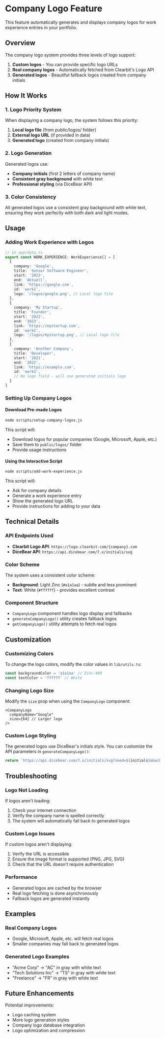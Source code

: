 # Company Logo Feature

This feature automatically generates and displays company logos for work experience entries in your portfolio.

## Overview

The company logo system provides three levels of logo support:

1. **Custom logos** - You can provide specific logo URLs
2. **Real company logos** - Automatically fetched from Clearbit's Logo API
3. **Generated logos** - Beautiful fallback logos created from company initials

## How It Works

### 1. Logo Priority System

When displaying a company logo, the system follows this priority:

1. **Local logo file** (from public/logos/ folder)
2. **External logo URL** (if provided in data)
3. **Generated logo** (created from company initials)

### 2. Logo Generation

Generated logos use:
- **Company initials** (first 2 letters of company name)
- **Consistent gray background** with white text
- **Professional styling** (via DiceBear API)

### 3. Color Consistency

All generated logos use a consistent gray background with white text, ensuring they work perfectly with both dark and light modes.

## Usage

### Adding Work Experience with Logos

```typescript
// In app/data.ts
export const WORK_EXPERIENCE: WorkExperience[] = [
  {
    company: 'Google',
    title: 'Senior Software Engineer',
    start: '2023',
    end: 'Aktuell',
    link: 'https://google.com',
    id: 'work1',
    logo: '/logos/google.png', // Local logo file
  },
  {
    company: 'My Startup',
    title: 'Founder',
    start: '2022',
    end: '2023',
    link: 'https://mystartup.com',
    id: 'work2',
    logo: '/logos/mystartup.png', // Local logo file
  },
  {
    company: 'Another Company',
    title: 'Developer',
    start: '2021',
    end: '2022',
    link: 'https://example.com',
    id: 'work3',
    // No logo field - will use generated initials logo
  }
]
```

### Setting Up Company Logos

#### Download Pre-made Logos

```bash
node scripts/setup-company-logos.js
```

This script will:
- Download logos for popular companies (Google, Microsoft, Apple, etc.)
- Save them to `public/logos/` folder
- Provide usage instructions

#### Using the Interactive Script

```bash
node scripts/add-work-experience.js
```

This script will:
- Ask for company details
- Generate a work experience entry
- Show the generated logo URL
- Provide instructions for adding to your data

## Technical Details

### API Endpoints Used

- **Clearbit Logo API**: `https://logo.clearbit.com/{company}.com`
- **DiceBear API**: `https://api.dicebear.com/7.x/initials/svg`

### Color Scheme

The system uses a consistent color scheme:
- **Background**: Light Zinc (`#a1a1aa`) - subtle and less prominent
- **Text**: White (`#ffffff`) - provides excellent contrast

### Component Structure

- `CompanyLogo` component handles logo display and fallbacks
- `generateCompanyLogo()` utility creates fallback logos
- `getCompanyLogo()` utility attempts to fetch real logos

## Customization

### Customizing Colors

To change the logo colors, modify the color values in `lib/utils.ts`:

```typescript
const backgroundColor = 'a1a1aa' // Zinc-400
const textColor = 'ffffff' // White
```

### Changing Logo Size

Modify the `size` prop when using the `CompanyLogo` component:

```tsx
<CompanyLogo 
  companyName="Google"
  size={64} // Larger logo
/>
```

### Custom Logo Styling

The generated logos use DiceBear's initials style. You can customize the API parameters in `generateCompanyLogo()`:

```typescript
return `https://api.dicebear.com/7.x/initials/svg?seed=${initials}&backgroundColor=${color}&textColor=ffffff&size=64&fontSize=28&fontWeight=700`
```

## Troubleshooting

### Logo Not Loading

If logos aren't loading:
1. Check your internet connection
2. Verify the company name is spelled correctly
3. The system will automatically fall back to generated logos

### Custom Logo Issues

If custom logos aren't displaying:
1. Verify the URL is accessible
2. Ensure the image format is supported (PNG, JPG, SVG)
3. Check that the URL doesn't require authentication

### Performance

- Generated logos are cached by the browser
- Real logo fetching is done asynchronously
- Fallback logos are generated instantly

## Examples

### Real Company Logos
- Google, Microsoft, Apple, etc. will fetch real logos
- Smaller companies may fall back to generated logos

### Generated Logo Examples
- "Acme Corp" → "AC" in gray with white text
- "Tech Solutions Inc" → "TS" in gray with white text
- "Freelance" → "FR" in gray with white text

## Future Enhancements

Potential improvements:
- Logo caching system
- More logo generation styles
- Company logo database integration
- Logo optimization and compression
